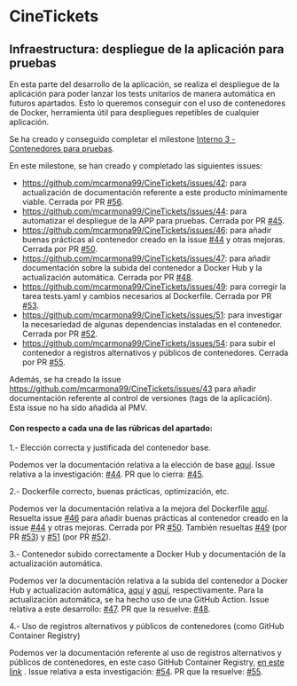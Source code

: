 # CineTickets

## Infraestructura: despliegue de la aplicación para pruebas

En esta parte del desarrollo de la aplicación, se realiza el despliegue de la aplicación para poder lanzar los tests
unitarios de manera automática en futuros apartados. Esto lo queremos conseguir con el uso de contenedores de Docker,
herramienta útil para despliegues repetibles de cualquier aplicación.

Se ha creado y conseguido completar el
milestone [Interno 3 - Contenedores para pruebas](https://github.com/mcarmona99/CineTickets/milestone/7).

En este milestone, se han creado y completado las siguientes issues:

- https://github.com/mcarmona99/CineTickets/issues/42: para actualización de documentación referente a este producto
  mínimamente viable. Cerrada por PR [#56](https://github.com/mcarmona99/CineTickets/pull/56).
- https://github.com/mcarmona99/CineTickets/issues/44: para automatizar el despliegue de la APP para pruebas. Cerrada
  por PR [#45](https://github.com/mcarmona99/CineTickets/pull/45).
- https://github.com/mcarmona99/CineTickets/issues/46: para añadir buenas prácticas al contenedor creado en la
  issue [#44](https://github.com/mcarmona99/CineTickets/issues/44) y otras mejoras. Cerrada por
  PR [#50](https://github.com/mcarmona99/CineTickets/pull/50).
- https://github.com/mcarmona99/CineTickets/issues/47: para añadir documentación sobre la subida del contenedor a Docker
  Hub y la actualización automática. Cerrada por PR [#48](https://github.com/mcarmona99/CineTickets/pull/48).
- https://github.com/mcarmona99/CineTickets/issues/49: para corregir la tarea tests.yaml y cambios necesarios al
  Dockerfile. Cerrada por PR [#53](https://github.com/mcarmona99/CineTickets/pull/53).
- https://github.com/mcarmona99/CineTickets/issues/51: para investigar la necesariedad de algunas dependencias
  instaladas en el contenedor. Cerrada por PR [#52](https://github.com/mcarmona99/CineTickets/pull/52).
- https://github.com/mcarmona99/CineTickets/issues/54: para subir el contenedor a registros alternativos y públicos de
  contenedores. Cerrada por PR [#55](https://github.com/mcarmona99/CineTickets/pull/55).

Además, se ha creado la issue https://github.com/mcarmona99/CineTickets/issues/43 para añadir documentación referente al
control de versiones (tags de la aplicación). Esta issue no ha sido añadida al PMV.

#### Con respecto a cada una de las rúbricas del apartado:

1.- Elección correcta y justificada del contenedor base.

Podemos ver la documentación relativa a la elección de
base [aquí](https://github.com/mcarmona99/CineTickets/blob/master/docs/hito_3/eleccion_base_dockerfile.md). Issue
relativa a la investigación: [#44](https://github.com/mcarmona99/CineTickets/issues/44). PR que lo
cierra: [#45](https://github.com/mcarmona99/CineTickets/pull/45).

2.- Dockerfile correcto, buenas prácticas, optimización, etc.

Podemos ver la documentación relativa a la mejora del
Dockerfile [aquí](https://github.com/mcarmona99/CineTickets/blob/master/docs/hito_3/mejora_dockerfile.md). Resuelta
issue [#46](https://github.com/mcarmona99/CineTickets/issues/46) para añadir buenas prácticas al contenedor creado en la
issue [#44](https://github.com/mcarmona99/CineTickets/issues/44) y otras mejoras. Cerrada por
PR [#50](https://github.com/mcarmona99/CineTickets/pull/50). También
resueltas [#49](https://github.com/mcarmona99/CineTickets/issues/49) (por
PR [#53](https://github.com/mcarmona99/CineTickets/pull/53))
y [#51](https://github.com/mcarmona99/CineTickets/issues/51) (por
PR [#52](https://github.com/mcarmona99/CineTickets/pull/52)).

3.- Contenedor subido correctamente a Docker Hub y documentación de la actualización automática.

Podemos ver la documentación relativa a la subida del contenedor a Docker Hub y actualización
automática, [aquí]((https://github.com/mcarmona99/CineTickets/blob/master/docs/hito_3/subida_contenedor.md))
y [aquí]((https://github.com/mcarmona99/CineTickets/blob/master/docs/hito_3/actualizacion_automatica.md)),
respectivamente. Para la actualización automática, se ha hecho uso de una GitHub Action. Issue relativa a este
desarrollo: [#47](https://github.com/mcarmona99/CineTickets/issues/47). PR que la
resuelve: [#48](https://github.com/mcarmona99/CineTickets/pull/48).

4.- Uso de registros alternativos y públicos de contenedores (como GitHub Container Registry)

Podemos ver la documentación referente al uso de registros alternativos y públicos de contenedores, en este caso GitHub
Container
Registry, [en este link]((https://github.com/mcarmona99/CineTickets/blob/master/docs/hito_3/github_container_registry.md))
. Issue relativa a esta investigación: [#54](https://github.com/mcarmona99/CineTickets/issues/54). PR que la
resuelve: [#55](https://github.com/mcarmona99/CineTickets/pull/55).